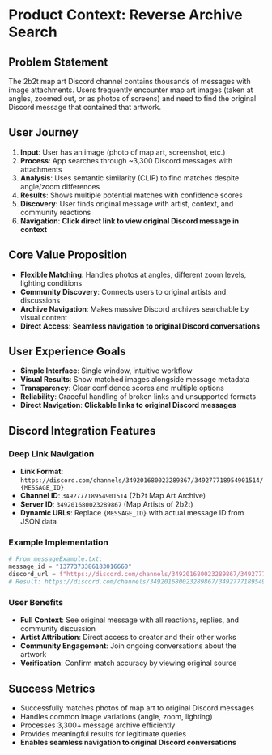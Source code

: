 # Product Context: Reverse Archive Search

## Problem Statement
The 2b2t map art Discord channel contains thousands of messages with image attachments. Users frequently encounter map art images (taken at angles, zoomed out, or as photos of screens) and need to find the original Discord message that contained that artwork.

## User Journey
1. **Input**: User has an image (photo of map art, screenshot, etc.)
2. **Process**: App searches through ~3,300 Discord messages with attachments
3. **Analysis**: Uses semantic similarity (CLIP) to find matches despite angle/zoom differences
4. **Results**: Shows multiple potential matches with confidence scores
5. **Discovery**: User finds original message with artist, context, and community reactions
6. **Navigation**: **Click direct link to view original Discord message in context**

## Core Value Proposition
- **Flexible Matching**: Handles photos at angles, different zoom levels, lighting conditions
- **Community Discovery**: Connects users to original artists and discussions
- **Archive Navigation**: Makes massive Discord archives searchable by visual content
- **Direct Access**: **Seamless navigation to original Discord conversations**

## User Experience Goals
- **Simple Interface**: Single window, intuitive workflow
- **Visual Results**: Show matched images alongside message metadata
- **Transparency**: Clear confidence scores and multiple options
- **Reliability**: Graceful handling of broken links and unsupported formats
- **Direct Navigation**: **Clickable links to original Discord messages**

## Discord Integration Features

### Deep Link Navigation
- **Link Format**: `https://discord.com/channels/349201680023289867/349277718954901514/{MESSAGE_ID}`
- **Channel ID**: `349277718954901514` (2b2t Map Art Archive)
- **Server ID**: `349201680023289867` (Map Artists of 2b2t)
- **Dynamic URLs**: Replace `{MESSAGE_ID}` with actual message ID from JSON data

### Example Implementation
```python
# From messageExample.txt:
message_id = "1377373386183016660"
discord_url = f"https://discord.com/channels/349201680023289867/349277718954901514/{message_id}"
# Result: https://discord.com/channels/349201680023289867/349277718954901514/1377373386183016660
```

### User Benefits
- **Full Context**: See original message with all reactions, replies, and community discussion
- **Artist Attribution**: Direct access to creator and their other works
- **Community Engagement**: Join ongoing conversations about the artwork
- **Verification**: Confirm match accuracy by viewing original source

## Success Metrics
- Successfully matches photos of map art to original Discord messages
- Handles common image variations (angle, zoom, lighting)
- Processes 3,300+ message archive efficiently
- Provides meaningful results for legitimate queries
- **Enables seamless navigation to original Discord conversations** 